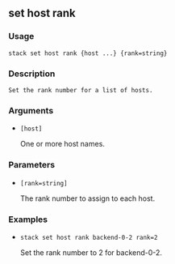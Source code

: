 ## set host rank

### Usage

`stack set host rank {host ...} {rank=string}`

### Description


	Set the rank number for a list of hosts.

	

### Arguments

* `[host]`

   One or more host names.


### Parameters
* `[rank=string]`

   The rank number to assign to each host.

### Examples

* `stack set host rank backend-0-2 rank=2`

   Set the rank number to 2 for backend-0-2.



